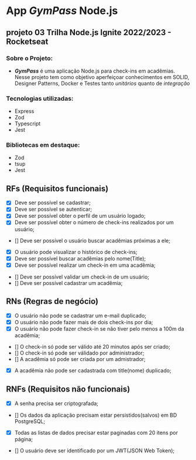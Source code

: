# App ***GymPass*** Node.js

## projeto 03 Trilha Node.js Ignite 2022/2023 - Rocketseat

### Sobre o Projeto:

* ***GymPass*** é uma aplicação Node.js para check-ins em acadêmias. Nesse projeto tem como objetivo aperfeiçoar conhecimentos em SOLID, Designer Patterns, Docker e Testes tanto *unitários* quanto de *integração*

### Tecnologias utilizadas:

* Express
* Zod
* Typescript
* Jest

### Bibliotecas em destaque:

* Zod
* tsup
* Jest

## RFs (Requisitos funcionais)

- [x] Deve ser possível se cadastrar;
- [x] Deve ser possível se autenticar;
- [x] Deve ser possível obter o perfil de um usuário logado;
- [x] Deve ser possível obter o número de check-ins realizados por um usuário;
- [] Deve ser possível o usuário buscar acadêmias próximas a ele;
- [x] O usuário pode visualizar o histórico de check-ins;
- [x] Deve ser possível buscar acadêmias pelo nome(Title);
- [x] Deve ser possível realizar um check-in em uma acadêmia;
- [] Deve ser possível validar um check-in de um usuário;
- [] Deve ser possível cadastrar um acadêmia;

## RNs (Regras de negócio)

- [x] O usuário não pode se cadastrar um e-mail duplicado;
- [x] O usuário não pode fazer mais de dois check-ins por dia;
- [x] O usuário não pode fazer check-in se não tiver pelo menos a 100m da acadêmia;
- [] O check-in só pode ser válido até 20 minutos após ser criado;
- [] O check-in só pode ser válidado por administrador;
- [] A acadêmia só pode ser criada por um admistrador;
- [x] A acadêmia não pode ser cadastrada com title(nome) duplicado;


## RNFs (Requisitos não funcionais)

- [x] A senha precisa ser criptografada;
- [] Os dados da aplicação precisam estar persistidos(salvos) em BD PostgreSQL;
- [x] Todas as listas de dados precisar estar paginadas com 20 itens por página;
- [] O usuário deve ser identificado por um JWT(JSON Web Token);

